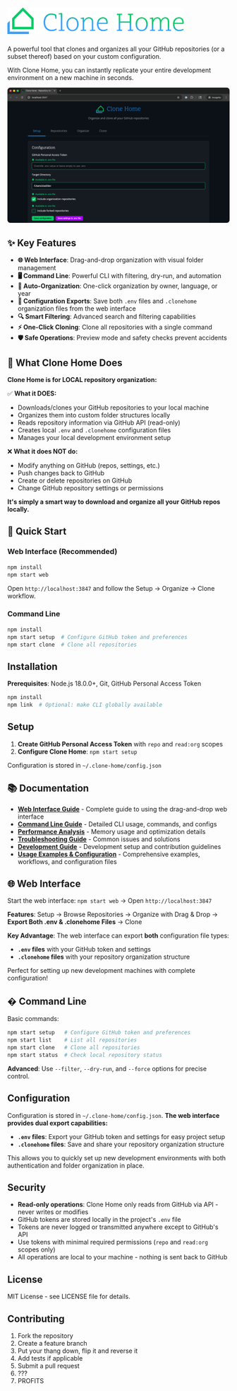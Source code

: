 # <img src="web/assets/images/lockup-clone-home.png" alt="Clone Home" width="400">

A powerful tool that clones and organizes all your GitHub repositories (or a subset thereof) based on your custom configuration.

With Clone Home, you can instantly replicate your entire development environment on a new machine in seconds.

![Clone Home Web Interface](web/assets/images/screenshot.png)

## ✨ Key Features

- **🌐 Web Interface**: Drag-and-drop organization with visual folder management
- **🖥️ Command Line**: Powerful CLI with filtering, dry-run, and automation
- **🤖 Auto-Organization**: One-click organization by owner, language, or year
- **💾 Configuration Exports**: Save both `.env` files and `.clonehome` organization files from the web interface
- **🔍 Smart Filtering**: Advanced search and filtering capabilities
- **⚡ One-Click Cloning**: Clone all repositories with a single command
- **🛡️ Safe Operations**: Preview mode and safety checks prevent accidents

## 🎯 What Clone Home Does

**Clone Home is for LOCAL repository organization:**

✅ **What it DOES:**

- Downloads/clones your GitHub repositories to your local machine
- Organizes them into custom folder structures locally
- Reads repository information via GitHub API (read-only)
- Creates local `.env` and `.clonehome` configuration files
- Manages your local development environment setup

❌ **What it does NOT do:**

- Modify anything on GitHub (repos, settings, etc.)
- Push changes back to GitHub
- Create or delete repositories on GitHub
- Change GitHub repository settings or permissions

**It's simply a smart way to download and organize all your GitHub repos locally.**

## 🚀 Quick Start

### Web Interface (Recommended)

```bash
npm install
npm start web
```

Open `http://localhost:3847` and follow the Setup → Organize → Clone workflow.

### Command Line

```bash
npm install
npm start setup  # Configure GitHub token and preferences
npm start clone  # Clone all repositories
```

## Installation

**Prerequisites**: Node.js 18.0.0+, Git, GitHub Personal Access Token

```bash
npm install
npm link  # Optional: make CLI globally available
```

## Setup

1. **Create GitHub Personal Access Token** with `repo` and `read:org` scopes
2. **Configure Clone Home**: `npm start setup`

Configuration is stored in `~/.clone-home/config.json`

## 📚 Documentation

- **[Web Interface Guide](docs/web-interface.md)** - Complete guide to using the drag-and-drop web interface
- **[Command Line Guide](docs/cli-guide.md)** - Detailed CLI usage, commands, and configs
- **[Performance Analysis](docs/performance-analysis.md)** - Memory usage and optimization details
- **[Troubleshooting Guide](docs/troubleshooting.md)** - Common issues and solutions
- **[Development Guide](docs/development.md)** - Development setup and contribution guidelines
- **[Usage Examples & Configuration](configs/README.md)** - Comprehensive examples, workflows, and configuration files

## 🌐 Web Interface

Start the web interface: `npm start web` → Open `http://localhost:3847`

**Features**: Setup → Browse Repositories → Organize with Drag & Drop → **Export Both .env & .clonehome Files** → Clone

**Key Advantage**: The web interface can export **both** configuration file types:

- **`.env` files** with your GitHub token and settings
- **`.clonehome` files** with your repository organization structure

Perfect for setting up new development machines with complete configuration!

## �️ Command Line

Basic commands:

```bash
npm start setup   # Configure GitHub token and preferences
npm start list    # List all repositories
npm start clone   # Clone all repositories
npm start status  # Check local repository status
```

**Advanced**: Use `--filter`, `--dry-run`, and `--force` options for precise control.

## Configuration

Configuration is stored in `~/.clone-home/config.json`. **The web interface provides dual export capabilities:**

- **`.env` files**: Export your GitHub token and settings for easy project setup
- **`.clonehome` files**: Save and share your repository organization structure

This allows you to quickly set up new development environments with both authentication and folder organization in place.

## Security

- **Read-only operations**: Clone Home only reads from GitHub via API - never writes or modifies
- GitHub tokens are stored locally in the project's `.env` file
- Tokens are never logged or transmitted anywhere except to GitHub's API
- Use tokens with minimal required permissions (`repo` and `read:org` scopes only)
- All operations are local to your machine - nothing is sent back to GitHub

## License

MIT License - see LICENSE file for details.

## Contributing

1. Fork the repository
2. Create a feature branch
3. Put your thang down, flip it and reverse it
4. Add tests if applicable
5. Submit a pull request
6. ???
7. PROFITS
